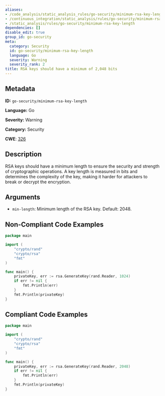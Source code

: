 ```yaml
---
aliases:
- /code_analysis/static_analysis_rules/go-security/minimum-rsa-key-length
- /continuous_integration/static_analysis/rules/go-security/minimum-rsa-key-length
- /static_analysis/rules/go-security/minimum-rsa-key-length
dependencies: []
disable_edit: true
group_id: go-security
meta:
  category: Security
  id: go-security/minimum-rsa-key-length
  language: Go
  severity: Warning
  severity_rank: 2
title: RSA keys should have a minimum of 2,048 bits
---
```

<!--  SOURCED FROM https://github.com/DataDog/datadog-static-analyzer-rule-docs -->


## Metadata
**ID:** `go-security/minimum-rsa-key-length`

**Language:** Go

**Severity:** Warning

**Category:** Security

**CWE**: [326](https://cwe.mitre.org/data/definitions/326.html)

## Description
RSA keys should have a minimum length to ensure the security and strength of cryptographic operations. A key length is measured in bits and determines the complexity of the key, making it harder for attackers to break or decrypt the encryption. 

## Arguments

 * `min-length`: Minimum length of the RSA key. Default: 2048.

## Non-Compliant Code Examples
```go
package main

import (
	"crypto/rand"
	"crypto/rsa"
	"fmt"
)

func main() {
	privateKey, err := rsa.GenerateKey(rand.Reader, 1024)
	if err != nil {
		fmt.Println(err)
	}
	fmt.Println(privateKey)
}
```

## Compliant Code Examples
```go
package main

import (
	"crypto/rand"
	"crypto/rsa"
	"fmt"
)

func main() {
	privateKey, err := rsa.GenerateKey(rand.Reader, 2048)
	if err != nil {
		fmt.Println(err)
	}
	fmt.Println(privateKey)
}
```
